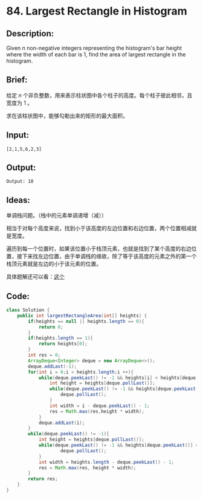 # 84. Largest Rectangle in Histogram

## Description:

Given *n* non-negative integers representing the histogram's bar height where the width of each bar is 1, find the area of largest rectangle in the histogram.



## Brief:

给定 *n* 个非负整数，用来表示柱状图中各个柱子的高度。每个柱子彼此相邻，且宽度为 1 。

求在该柱状图中，能够勾勒出来的矩形的最大面积。

## Input:

```
[2,1,5,6,2,3]
```

## Output:

```
Output: 10
```

## Ideas:

单调栈问题。（栈中的元素单调递增（减））

相当于对每个高度来说，找到小于该高度的左边位置和右边位置，两个位置相减就是宽度。

遍历到每一个位置时，如果该位置小于栈顶元素，也就是找到了某个高度的右边位置，接下来找左边位置，由于单调栈的缘故，除了等于该高度的元素之外的第一个栈顶元素就是左边的小于该元素的位置。

具体题解还可以看：[这个](https://leetcode-cn.com/problems/largest-rectangle-in-histogram/solution/zhu-zhuang-tu-zhong-zui-da-de-ju-xing-by-leetcode-/)

## Code:

```java
class Solution {
    public int largestRectangleArea(int[] heights) {
        if(heights == null || heights.length == 0){
            return 0;
        }
        if(heights.length == 1){
            return heights[0];
        }
        int res = 0;
        ArrayDeque<Integer> deque = new ArrayDeque<>();
        deque.addLast(-1);
        for(int i = 0;i < heights.length;i ++){
            while(deque.peekLast() != -1 && heights[i] < heights[deque.peekLast()]){
                int height = heights[deque.pollLast()];
                while(deque.peekLast() != -1 && heights[deque.peekLast()] == height){
                    deque.pollLast();
                }
                int width = i - deque.peekLast() - 1;
                res = Math.max(res,height * width);
            }
            deque.addLast(i);
        }
        while(deque.peekLast() != -1){
            int height = heights[deque.pollLast()];
            while(deque.peekLast() != -1 && heights[deque.peekLast()] == height){
                    deque.pollLast();
            }
            int width = heights.length - deque.peekLast() - 1;
            res = Math.max(res, height * width);
        }
        return res;
    }
}
```


